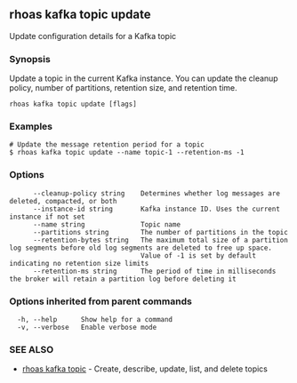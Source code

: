 ## rhoas kafka topic update

Update configuration details for a Kafka topic

### Synopsis

Update a topic in the current Kafka instance. You can update the cleanup policy, number of partitions, retention size, and retention time.


```
rhoas kafka topic update [flags]
```

### Examples

```
# Update the message retention period for a topic
$ rhoas kafka topic update --name topic-1 --retention-ms -1

```

### Options

```
      --cleanup-policy string    Determines whether log messages are deleted, compacted, or both
      --instance-id string       Kafka instance ID. Uses the current instance if not set 
      --name string              Topic name
      --partitions string        The number of partitions in the topic
      --retention-bytes string   The maximum total size of a partition log segments before old log segments are deleted to free up space.
                                 Value of -1 is set by default indicating no retention size limits
      --retention-ms string      The period of time in milliseconds the broker will retain a partition log before deleting it
```

### Options inherited from parent commands

```
  -h, --help      Show help for a command
  -v, --verbose   Enable verbose mode
```

### SEE ALSO

* [rhoas kafka topic](rhoas_kafka_topic.md)	 - Create, describe, update, list, and delete topics

